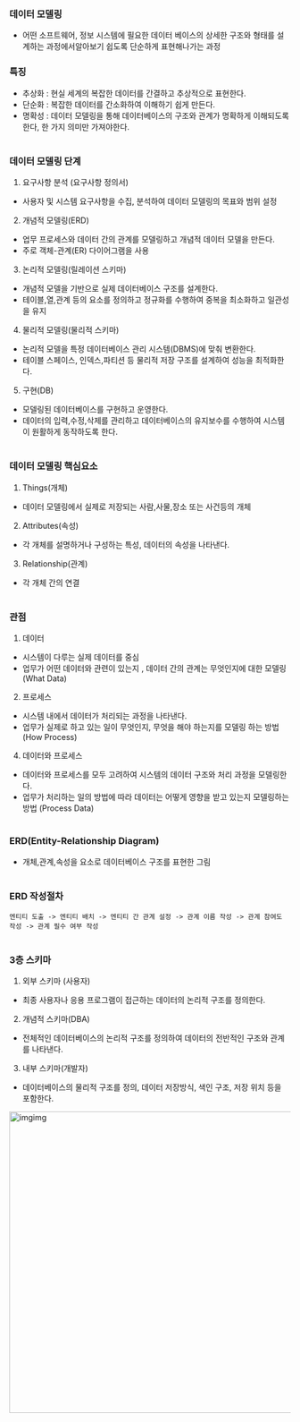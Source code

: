 ### 데이터 모델링
- 어떤 소프트웨어, 정보 시스템에 필요한 데이터 베이스의
  상세한 구조와 형태를 설계하는 과정에서알아보기 쉽도록 단순하게 표현해나가는 과정
### 특징
- 추상화 : 현실 세계의 복잡한 데이터를 간결하고 추상적으로 표현한다.
- 단순화 : 복잡한 데이터를 간소화하여 이해하기 쉽게 만든다.
- 명확성 : 데이터 모델링을 통해 데이터베이스의 구조와 관계가 명확하게 이해되도록 한다, 한 가지 의미만 가져야한다.
#
### 데이터 모델링 단계
1. 요구사항 분석 (요구사항 정의서)
  - 사용자 및 시스템 요구사항을 수집, 분석하여 데이터 모델링의 목표와 범위 설정

2. 개념적 모델링(ERD)
  - 업무 프로세스와 데이터 간의 관계를 모델링하고 개념적 데이터 모델을 만든다.
  - 주로 객체-관계(ER) 다이어그램을 사용

3. 논리적 모델링(릴레이션 스키마)
  - 개념적 모델을 기반으로 실제 데이터베이스 구조를 설계한다.
  - 테이블,열,관계 등의 요소를 정의하고 정규화를 수행하여 중복을 최소화하고 일관성을 유지

4. 물리적 모델링(물리적 스키마)
  - 논리적 모델을 특정 데이터베이스 관리 시스템(DBMS)에 맞춰 변환한다.
  - 테이블 스페이스, 인덱스,파티션 등 물리적 저장 구조를 설계하여 성능을 최적화한다.

5. 구현(DB)
  - 모델링된 데이터베이스를 구현하고 운영한다.
  - 데이터의 입력,수정,삭제를 관리하고 데이터베이스의 유지보수를 수행하여 시스템이 원활하게 동작하도록 한다.
#
### 데이터 모델링 핵심요소
1. Things(개체)
  - 데이터 모델링에서 실제로 저장되는 사람,사물,장소 또는 사건등의 개체
2. Attributes(속성)
  - 각 개체를 설명하거나 구성하는 특성, 데이터의 속성을 나타낸다.
3. Relationship(관계)
  - 각 개체 간의 연결
#
### 관점
1. 데이터
  - 시스템이 다루는 실제 데이터를 중심
  - 업무가 어떤 데이터와 관련이 있는지 , 데이터 간의 관계는 무엇인지에 대한 모델링 (What Data)
2. 프로세스
  - 시스템 내에서 데이터가 처리되는 과정을 나타낸다.
  - 업무가 실제로 하고 있는 일이 무엇인지, 무엇을 해야 하는지를 모델링 하는 방법 (How Process)
4. 데이터와 프로세스
  - 데이터와 프로세스를 모두 고려하여 시스템의 데이터 구조와 처리 과정을 모델링한다.
  - 업무가 처리하는 일의 방법에 따라 데이터는 어떻게 영향을 받고 있는지 모델링하는 방법 (Process Data)
#
### ERD(Entity-Relationship Diagram)
- 개체,관계,속성을 요소로 데이터베이스 구조를 표현한 그림
#
### ERD 작성절차
```
엔티티 도출 -> 엔티티 배치 -> 엔티티 간 관계 설정 -> 관계 이름 작성 -> 관계 참여도 작성 -> 관계 필수 여부 작성
```
#
### 3층 스키마
1. 외부 스키마 (사용자)
  - 최종 사용자나 응용 프로그램이 접근하는 데이터의 논리적 구조를 정의한다.
2. 개념적 스키마(DBA)
  - 전체적인 데이터베이스의 논리적 구조를 정의하여 데이터의 전반적인 구조와 관계를 나타낸다.
3. 내부 스키마(개발자)
  - 데이터베이스의 물리적 구조를 정의, 데이터 저장방식, 색인 구조, 저장 위치 등을 포함한다.

 <img width="539" alt="imgimg" src="https://github.com/user-attachments/assets/fee60a98-6709-4c72-a5ab-e8a8f3f4d094">

    


